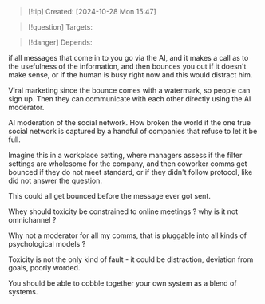 
>[!tip] Created: [2024-10-28 Mon 15:47]

>[!question] Targets: 

>[!danger] Depends: 

if all messages that come in to you go via the AI, and it makes a call as to the usefulness of the information, and then bounces you out if it doesn't make sense, or if the human is busy right now and this would distract him.

Viral marketing since the bounce comes with a watermark, so people can sign up.  Then they can communicate with each other directly using the AI moderator.

AI moderation of the social network.  How broken the world if the one true social network is captured by a handful of companies that refuse to let it be full.

Imagine this in a workplace setting, where managers assess if the filter settings are wholesome for the company, and then coworker comms get bounced if they do not meet standard, or if they didn't follow protocol, like did not answer the question.

This could all get bounced before the message ever got sent.

Whey should toxicity be constrained to online meetings ? why is it not omnichannel ?

Why not a moderator for all my comms, that is pluggable into all kinds of psychological models ?

Toxicity is not the only kind of fault - it could be distraction, deviation from goals, poorly worded.

You should be able to cobble together your own system as a blend of systems.